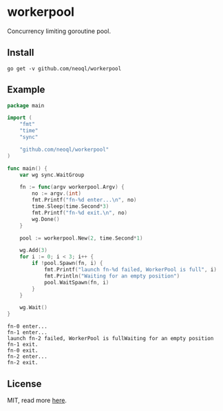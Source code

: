 # workerpool

Concurrency limiting goroutine pool.

## Install

```
go get -v github.com/neoql/workerpool
```

## Example

```go
package main

import (
    "fmt"
    "time"
    "sync"

    "github.com/neoql/workerpool"
)

func main() {
    var wg sync.WaitGroup

    fn := func(argv workerpool.Argv) {
        no := argv.(int)
        fmt.Printf("fn-%d enter...\n", no)
        time.Sleep(time.Second*3)
        fmt.Printf("fn-%d exit.\n", no)
        wg.Done()
    }

    pool := workerpool.New(2, time.Second*1)

    wg.Add(3)
    for i := 0; i < 3; i++ {
        if !pool.Spawn(fn, i) {
            fmt.Printf("launch fn-%d failed, WorkerPool is full", i)
            fmt.Println("Waiting for an empty position")
            pool.WaitSpawn(fn, i)
        }
    }

    wg.Wait()
}
```
```
fn-0 enter...
fn-1 enter...
launch fn-2 failed, WorkerPool is fullWaiting for an empty position
fn-1 exit.
fn-0 exit.
fn-2 enter...
fn-2 exit.
```

## License

MIT, read more [here](./LICENSE).